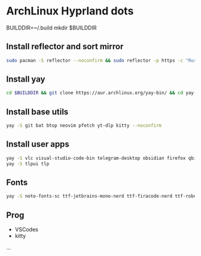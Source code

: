 # ArchLinux Hyprland dots

BUILDDIR=~/.build
mkdir $BUILDDIR

## Install reflector and sort mirror
```bash
sudo pacman -S reflector --noconfirm && sudo reflector -p https -c "Russia" -l 5 --sort rate --save /etc/pacman.d/mirrorlist  --verbose
```

## Install yay
```bash
cd $BUILDDIR && git clone https://aur.archlinux.org/yay-bin/ && cd yay-bin && makepkg -sric
```

## Install base utils
```bash
yay -S git bat btop neovim pfetch yt-dlp kitty --noconfirm
```

## Install user apps
```bash
yay -S vlc visual-studio-code-bin telegram-desktop obsidian firefox qbittorrent mpv --noconfirm
yay -S tlpui tlp
```

## Fonts
```bash
yay -S noto-fonts-sc ttf-jetbrains-mono-nerd ttf-firacode-nerd ttf-roboto-mono-nerd --noconfirm
```
## Prog
- VSCodes
- kitty

...

